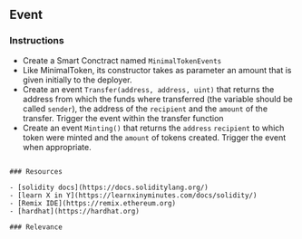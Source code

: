 ## Event

### Instructions

- Create a Smart Conctract named `MinimalTokenEvents`
- Like MinimalToken, its constructor takes as parameter an amount that is given initially to the deployer. 
- Create an event `Transfer(address, address, uint)` that returns the address from which the funds where transferred (the variable should be called `sender`), the address of the `recipient` and the `amount` of the transfer. Trigger the event within the transfer function
- Create an event `Minting()` that returns the `address` `recipient` to which token were minted and the `amount` of tokens created. Trigger the event when appropriate. 


```

### Resources

- [solidity docs](https://docs.soliditylang.org/)
- [learn X in Y](https://learnxinyminutes.com/docs/solidity/)
- [Remix IDE](https://remix.ethereum.org)
- [hardhat](https://hardhat.org)

### Relevance

